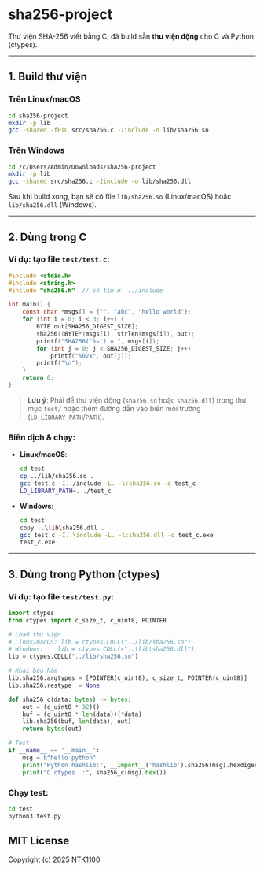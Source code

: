 # sha256-project

Thư viện SHA-256 viết bằng C, đã build sẵn **thư viện động** cho C và Python (ctypes).

---

## 1. Build thư viện

### Trên Linux/macOS

```bash
cd sha256-project
mkdir -p lib
gcc -shared -fPIC src/sha256.c -Iinclude -o lib/sha256.so
```

### Trên Windows

```bash
cd /c/Users/Admin/Downloads/sha256-project
mkdir -p lib
gcc -shared src/sha256.c -Iinclude -o lib/sha256.dll
```

Sau khi build xong, bạn sẽ có file `lib/sha256.so` (Linux/macOS) hoặc `lib/sha256.dll` (Windows).

---

## 2. Dùng trong C

### Ví dụ: tạo file `test/test.c`:

```c
#include <stdio.h>
#include <string.h>
#include "sha256.h"  // sẽ tìm ở ../include

int main() {
    const char *msgs[] = {"", "abc", "hello world"};
    for (int i = 0; i < 3; i++) {
        BYTE out[SHA256_DIGEST_SIZE];
        sha256((BYTE*)msgs[i], strlen(msgs[i]), out);
        printf("SHA256('%s') = ", msgs[i]);
        for (int j = 0; j < SHA256_DIGEST_SIZE; j++)
            printf("%02x", out[j]);
        printf("\n");
    }
    return 0;
}
```
> **Lưu ý**: Phải để thư viện động (`sha256.so` hoặc `sha256.dll`) trong thư mục `test/` hoặc thêm đường dẫn vào biến môi trường (`LD_LIBRARY_PATH`/`PATH`).

### Biên dịch & chạy:

* **Linux/macOS**:

  ```bash
  cd test
  cp ../lib/sha256.so .
  gcc test.c -I../include -L. -l:sha256.so -o test_c
  LD_LIBRARY_PATH=. ./test_c
  ```

* **Windows**:

  ```bash
  cd test
  copy ..\lib\sha256.dll .
  gcc test.c -I..\include -L. -l:sha256.dll -o test_c.exe
  test_c.exe
  ```

---

## 3. Dùng trong Python (ctypes)

### Ví dụ: tạo file `test/test.py`:

```python
import ctypes
from ctypes import c_size_t, c_uint8, POINTER

# Load thư viện
# Linux/macOS: lib = ctypes.CDLL("../lib/sha256.so")
# Windows:    lib = ctypes.CDLL(r"..\lib\sha256.dll")
lib = ctypes.CDLL("../lib/sha256.so")

# Khai báo hàm
lib.sha256.argtypes = [POINTER(c_uint8), c_size_t, POINTER(c_uint8)]
lib.sha256.restype  = None

def sha256_c(data: bytes) -> bytes:
    out = (c_uint8 * 32)()
    buf = (c_uint8 * len(data))(*data)
    lib.sha256(buf, len(data), out)
    return bytes(out)

# Test
if __name__ == '__main__':
    msg = b"hello python"
    print("Python hashlib:", __import__('hashlib').sha256(msg).hexdigest())
    print("C ctypes  :", sha256_c(msg).hex())
```

### Chạy test:

```bash
cd test
python3 test.py
```

## MIT License

Copyright (c) 2025 NTK1100

